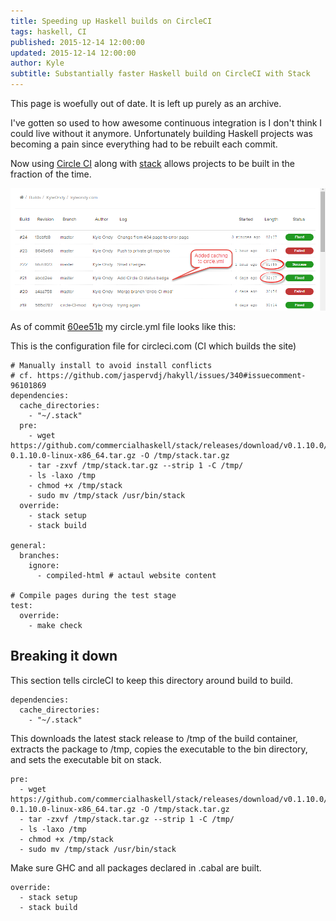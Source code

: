 ```yaml
---
title: Speeding up Haskell builds on CircleCI
tags: haskell, CI
published: 2015-12-14 12:00:00
updated: 2015-12-14 12:00:00
author: Kyle
subtitle: Substantially faster Haskell build on CircleCI with Stack
---
```


<aside class= "sidenote">
This page is woefully out of date.
It is left up purely as an archive.
</aside>

I've gotten so used to how awesome continuous integration is I don't think I could live without it anymore.
Unfortunately building Haskell projects was becoming a pain since everything had to be rebuilt each commit.

Now using [Circle CI](https://circleci.com/) along with [stack](http://docs.haskellstack.org/en/stable/README.html) allows projects to be built in the fraction of the time.

![CircleCI speedup](/images/circle-ci-speedup.png)

As of commit [60ee51b](https://github.com/KyleOndy/kyleondy.com/blob/60ee51b606a181e584ef905fde8520d9d1c45d59/circle.yml) my circle.yml file looks like this:


This is the configuration file for circleci.com (CI which builds the site)

    # Manually install to avoid install conflicts
    # cf. https://github.com/jaspervdj/hakyll/issues/340#issuecomment-96101869
    dependencies:
      cache_directories:
        - "~/.stack"
      pre:
        - wget https://github.com/commercialhaskell/stack/releases/download/v0.1.10.0/stack-0.1.10.0-linux-x86_64.tar.gz -O /tmp/stack.tar.gz
        - tar -zxvf /tmp/stack.tar.gz --strip 1 -C /tmp/
        - ls -laxo /tmp
        - chmod +x /tmp/stack
        - sudo mv /tmp/stack /usr/bin/stack
      override:
        - stack setup
        - stack build

    general:
      branches:
        ignore:
          - compiled-html # actaul website content

    # Compile pages during the test stage
    test:
      override:
        - make check


## Breaking it down ##

This section tells circleCI to keep this directory around build to build.


    dependencies:
      cache_directories:
        - "~/.stack"

This downloads the latest stack release to /tmp of the build container, extracts the package to /tmp, copies the executable to the bin directory, and sets the executable bit on stack.


    pre:
      - wget https://github.com/commercialhaskell/stack/releases/download/v0.1.10.0/stack-0.1.10.0-linux-x86_64.tar.gz -O /tmp/stack.tar.gz
      - tar -zxvf /tmp/stack.tar.gz --strip 1 -C /tmp/
      - ls -laxo /tmp
      - chmod +x /tmp/stack
      - sudo mv /tmp/stack /usr/bin/stack

Make sure GHC and all packages declared in .cabal are built.


    override:
      - stack setup
      - stack build
